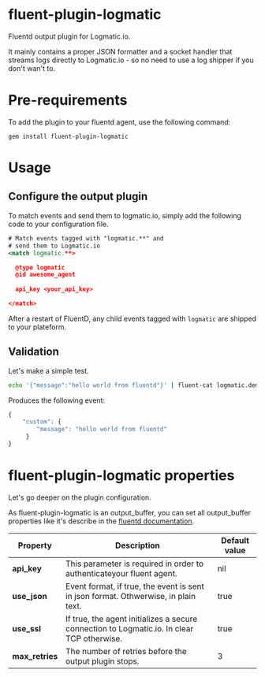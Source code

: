 fluent-plugin-logmatic
===============

Fluentd output plugin for Logmatic.io.

It mainly contains a proper JSON formatter and a socket handler that
streams logs directly to Logmatic.io - so no need to use a log shipper
if you don't wan't to.

Pre-requirements
================

To add the plugin to your fluentd agent, use the following command:

    gem install fluent-plugin-logmatic

Usage
=====

Configure the output plugin
--------------------------

To match events and send them to logmatic.io, simply add the following code to your configuration file.

```xml
# Match events tagged with "logmatic.**" and
# send them to Logmatic.io
<match logmatic.**>

  @type logmatic
  @id awesome_agent
  
  api_key <your_api_key>

</match>

```

After a restart of FluentD, any child events tagged with `logmatic` are shipped to your plateform.

Validation
-------------------------

Let's make a simple test.

```bash
echo '{"message":"hello world from fluentd"}' | fluent-cat logmatic.demo
```

Produces the following event:

```javascript
{ 
    "custom": {
        "message": "hello world from fluentd"
     }
}
```

fluent-plugin-logmatic properties
======
Let's go deeper on the plugin configuration. 

As fluent-plugin-logmatic is an output_buffer, you can set all output_buffer properties like it's describe in the [fluentd documentation](http://docs.fluentd.org/articles/output-plugin-overview#buffered-output-parameters "documentation").


|  Property   |  Description                                                             |  Default value |
|-------------|--------------------------------------------------------------------------|----------------|
| **api_key** | This parameter is required in order to authenticateyour fluent agent.   | nil            |
| **use_json**| Event format, if true, the event is sent in json format. Othwerwise, in plain text. | true      |
| **use_ssl** | If true, the agent initializes a secure connection to Logmatic.io. In clear TCP otherwise. | true |
|**max_retries**| The number of retries before the output plugin stops. | 3 |